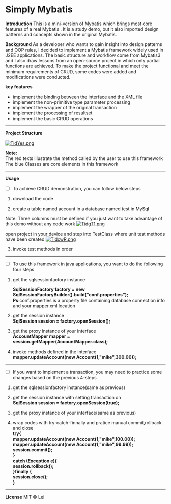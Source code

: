 # Simply Mybatis

**Introduction**
This is a mini-version of Mybatis which brings most core features of a real Mybatis .
It is a study demo, but it also imported design patterns and concepts shown in the original Mybatis.

**Background**
As a developer who wants to gain insight into design patterns and OOP rules, I decided to implement a Mybatis framework widely used in J2EE applications. The basic structure and workflow come from Mybatis3 and I also draw lessons from an open-source project in which only partial functions are achieved. To make the project functional and meet the minimum requirements of CRUD, some codes were added and modifications were conducted.

**key features**

- implement the binding between the interface and the XML file
- implement the non-primitive type parameter processing
- implement the wrapper of the original transaction
- implement the processing of resultset
- implement the basic CRUD operations
* * *
**Project Structure**

[![TidYes.png](https://s4.ax1x.com/2021/12/17/TidYes.png)](https://imgtu.com/i/TidYes)

**Note:**<br>
The red texts illustrate the method called by the user to use this framework<br>
The blue Classes are core elements in this framework

* * *

**Usage**

- [ ] To achieve CRUD demonstration, you can follow below steps
    
 
1. download the code
    
2.  create a table named account in a database named test in MySql
    

Note:
Three columns must be defined if you just want to take advantage of this demo without any code work
[![TidgT1.png](https://s4.ax1x.com/2021/12/17/TidgT1.png)](https://imgtu.com/i/TidgT1)

 open project in your device and step into TestClass where unit test methods have been created
  [![TidcwR.png](https://s4.ax1x.com/2021/12/17/TidcwR.png)](https://imgtu.com/i/TidcwR)
    
3.  invoke test methods in order
    
* * *
- [ ] To use this framework in java applications, you want to do the following four steps
    

1.  get the sqlsessionfactory instance<br>
    
    **SqlSessionFactory factory = new SqlSessionFactoryBuilder().build("conf.properties");**<br>
    **Ps**:conf.properties is a property file containing database connection info and your mapper.xml location<br>
    
2.  get the session instance<br>
    **SqlSession session = factory.openSession();**<br>
    
3.  get the proxy instance of your interface<br>
    **AccountMapper mapper = session.getMapper(AccountMapper.class);**<br>
    
4.  invoke methods defined in the interface<br>
    **mapper.updateAccount(new Account(1,"mike",300.00));**<br>


* * *

- [ ] If you want to implement a transaction, you may need to practice some changes based on the previous 4-steps

1.  get the sqlsessionfactory instance(same as previous)<br>
    
2.  get the session instance with setting transaction on<br>
    **SqlSession session = factory.openSession(true);**<br>
    
3.  get the proxy instance of your interface(same as previous)<br>
    
4.  wrap codes with try-catch-finnally and pratice manual commit,rollback and close<br>
    **try{<br>
    mapper.updateAccount(new Account(1,"mike",100.00));<br>
    mapper.updateAccount(new Account(1,"mike",99.99));<br>
    session.commit();<br>
    }<br>
    catch (Exception e){<br>
    session.rollback();<br>
    }finally {<br>
    session.close();<br>
    }**<br>
    

* * *



**License**
MIT © Lei
